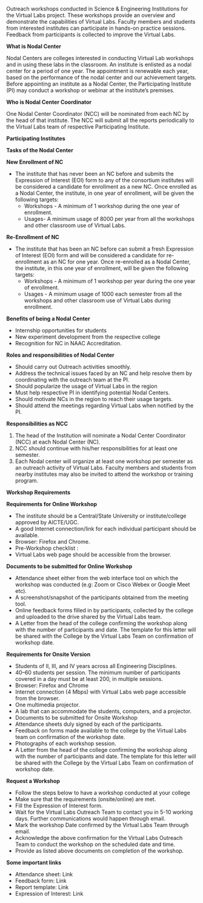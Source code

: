 Outreach workshops conducted in Science & Engineering Institutions for the Virtual Labs project. These workshops provide an overview and demonstrate the capabilities of Virtual Labs. Faculty members and students from interested institutes can participate in hands-on practice sessions. Feedback from participants is collected to improve the Virtual Labs. 
 
**What is Nodal Center**

Nodal Centers are colleges interested in conducting Virtual Lab workshops and in using these labs in the classroom. An institute is enlisted as a nodal center for a  period of one year. The appointment is renewable each year, based on the performance of the nodal  center and our achievement targets. Before appointing an institute as a Nodal Center, the  Participating Institute (PI) may conduct a workshop or webinar at the institute’s premises. 

**Who is Nodal Center Coordinator**

One  Nodal Center Coordinator (NCC) will be nominated from each NC by the head of that institute. The NCC  will submit all the reports periodically to the Virtual Labs team of respective Participating Institute. 

**Participating Institutes**

**Tasks of the Nodal Center**

**New Enrollment of NC**
-  The institute that has never been an NC before and submits the Expression of Interest (EOI) form to any of the consortium institutes will be considered a candidate for enrollment as a new NC. Once enrolled as a Nodal Center, the institute, in one year of enrollment, will be given the following targets:
   -   Workshops - A minimum of 1 workshop during the one year of enrollment.
   -   Usages- A minimum usage of 8000 per year from all the workshops and other classroom use of Virtual Labs.

**Re-Enrollment of NC**
-  The institute that has been an NC before can submit a fresh Expression  of Interest (EOI) form and will be considered a candidate for re-enrollment as an NC for one year.  Once re-enrolled as a Nodal Center, the institute, in this one year of enrollment, will be given the following targets:
   -  Workshops - A minimum of 1 workshop per year during the one year of enrollment.
   -  Usages - A minimum usage of 1000 each semester from all the workshops and other classroom use of Virtual Labs during enrollment. 

**Benefits of being a Nodal Center**
  -   Internship opportunities for students
  -   New experiment development from the respective college
  -   Recognition for NC in NAAC Accreditation.

**Roles and responsibilities of Nodal Center**
  - Should carry out Outreach activities smoothly.
  - Address the technical issues faced by an NC and help resolve them by coordinating with the outreach team at the PI.
  - Should popularize the usage of Virtual Labs in the region
  - Must help respective PI in identifying potential Nodal Centers.
  - Should motivate NCs in the region to reach their usage targets.
  - Should attend the meetings regarding Virtual Labs when notified by the PI. 

**Responsibilities as NCC**
1. The head of the Institution will nominate a Nodal Center Coordinator (NCC) at each Nodal Center (NC).
2. NCC should continue with his/her responsibilities for at least one semester.
3. Each Nodal center will organize at least one workshop per semester as an outreach activity of Virtual Labs. Faculty members and students from nearby institutes may also be invited to attend the workshop or training program.

**Workshop Requirements**

**Requirements for Online Workshop**
-  The institute should be a Central/State University or institute/college approved by AICTE/UGC.
-  A good Internet connection/link for each individual participant should be available.
-  Browser: Firefox and Chrome.
-  Pre-Workshop checklist :
  -  Virtual Labs web page should be accessible from the browser.

**Documents to be submitted for Online Workshop**
-  Attendance sheet either from the web interface tool on which the workshop was conducted (e.g: Zoom or Cisco Webex or Google Meet etc).
-  A screenshot/snapshot of the participants obtained from the meeting tool.
-  Online feedback forms filled in by participants, collected by the college and uploaded to the drive shared by the Virtual Labs team.
-  A Letter from the head of the college confirming the workshop along with the number of participants and date. The template for this letter will be shared with the College by the Virtual Labs Team on confirmation of workshop date.

**Requirements for Onsite Version**
-  Students of II, III, and IV years across all Engineering Disciplines.
-  40–60 students per session. The minimum number of participants covered in a day must be at least 200, in multiple sessions.
-  Browser: Firefox and Chrome
-  Internet connection (4 Mbps) with Virtual Labs web page accessible from the browser.
-  One multimedia projector.
-  A lab that can accommodate the students, computers, and a projector.
-  Documents to be submitted for Onsite Workshop
-  Attendance sheets duly signed by each of the participants.
-  Feedback on forms made available to the college by the Virtual Labs team on confirmation of the workshop date.
-  Photographs of each workshop session.
-  A Letter from the head of the college confirming the workshop along with the number of participants and date. The template for this letter will be shared with the College by the Virtual Labs Team on confirmation of workshop date.

**Request a Workshop**
-  Follow the steps below to have a workshop conducted at your college
  -  Make sure that the requirements (onsite/online) are met.
  -  Fill the Expression of Interest form.
  -  Wait for the Virtual Labs Outreach Team to contact you in 5-10 working days. Further communications would happen through email.
  -  Mark the workshop Date confirmed by the Virtual Labs Team through email.
  -  Acknowledge the above confirmation for the Virtual Labs Outreach Team to conduct the workshop on the scheduled date and time.
  -  Provide as listed above documents on completion of the workshop.


**Some important links**
-  Attendance sheet: Link
-  Feedback form: Link
-  Report template: Link
-  Expression of Interest: Link

